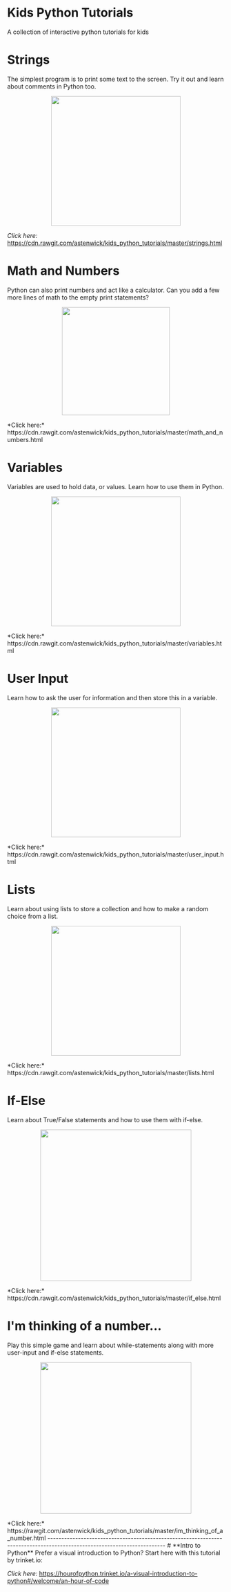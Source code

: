 # Kids Python Tutorials
A collection of interactive python tutorials for kids

# **Strings**
The simplest program is to print some text to the screen. Try it out and learn about comments in Python too.
<p align="center">
  <a href="https://cdn.rawgit.com/astenwick/kids_python_tutorials/master/strings.html">
    <img src="http://www.htmliseasy.com/about_gifs/hello_world.gif" width="300"/>
  </a>
</p>

*Click here:* https://cdn.rawgit.com/astenwick/kids_python_tutorials/master/strings.html

# **Math and Numbers**
Python can also print numbers and act like a calculator. Can you add a few more lines of math to the empty print statements?
<p align="center">
  <a href="https://cdn.rawgit.com/astenwick/kids_python_tutorials/master/math_and_numbers.html">
    <img src="http://www.newtechmachinery.com/wp-content/uploads/2011/09/calculator.png" width="250"/>
  </a>
</p>
*Click here:* https://cdn.rawgit.com/astenwick/kids_python_tutorials/master/math_and_numbers.html

# **Variables**
Variables are used to hold data, or values. Learn how to use them in Python.
<p align="center">
  <a href="https://cdn.rawgit.com/astenwick/kids_python_tutorials/master/variables.html">
    <img src="http://img.c4learn.com/2012/02/Variable-in-Java.jpg" width="300"/>
  </a>
</p>
*Click here:* https://cdn.rawgit.com/astenwick/kids_python_tutorials/master/variables.html

# **User Input**
Learn how to ask the user for information and then store this in a variable.
<p align="center">
  <a href="https://cdn.rawgit.com/astenwick/kids_python_tutorials/master/user_input.html">
    <img src="https://crohnsandtherealgirl.files.wordpress.com/2015/06/name-tag.jpg" width="300"/>
  </a>
</p>
*Click here:* https://cdn.rawgit.com/astenwick/kids_python_tutorials/master/user_input.html

# **Lists**
Learn about using lists to store a collection and how to make a random choice from a list.
<p align="center">
  <a href="https://cdn.rawgit.com/astenwick/kids_python_tutorials/master/lists.html">
    <img src="http://blog.enjoycss.com/wp-content/uploads/2015/09/woman-making-list.jpg" width="300"/>
  </a>
</p>
*Click here:* https://cdn.rawgit.com/astenwick/kids_python_tutorials/master/lists.html

# **If-Else**
Learn about True/False statements and how to use them with if-else.
<p align="center">
  <a href="https://cdn.rawgit.com/astenwick/kids_python_tutorials/master/if_else.html">
    <img src="https://www.kirupa.com/html5/images/conditional_start_72.png" width="350"/>
  </a>
</p>
*Click here:* https://cdn.rawgit.com/astenwick/kids_python_tutorials/master/if_else.html
 
# **I'm thinking of a number...**
Play this simple game and learn about while-statements along with more user-input and if-else statements.
<p align="center">
  <a href="https://rawgit.com/astenwick/kids_python_tutorials/master/im_thinking_of_a_number.html">
    <img src="https://dryuc24b85zbr.cloudfront.net/tes/resources/7106535/image?width=500&height=500&version=1439945873388" width="350"/>
  </a>
</p>
*Click here:* https://rawgit.com/astenwick/kids_python_tutorials/master/im_thinking_of_a_number.html
------------------------------------------------------------------------------------------------------------------------
# **Intro to Python**
Prefer a visual introduction to Python? Start here with this tutorial by trinket.io:

*Click here:* https://hourofpython.trinket.io/a-visual-introduction-to-python#/welcome/an-hour-of-code

